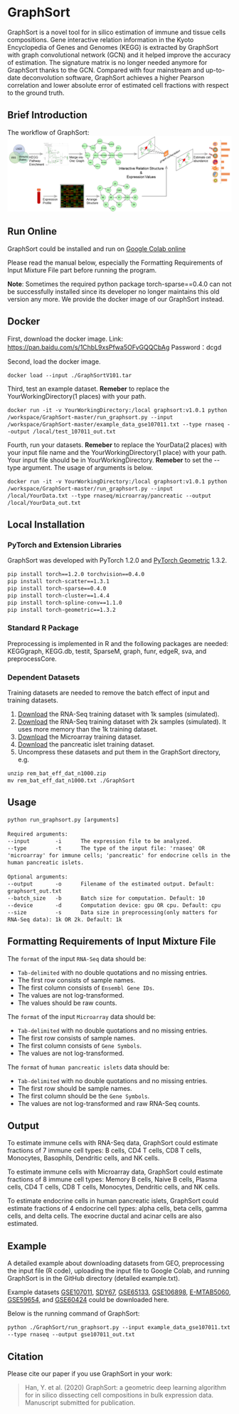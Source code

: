 # GraphSort
GraphSort is a novel tool for in silico estimation of immune and tissue cells compositions. Gene interactive relation information in the Kyoto Encyclopedia of Genes and Genomes (KEGG) is extracted by GraphSort with graph convolutional network (GCN) and it helped improve the accuracy of estimation. The signature matrix is no longer needed anymore for GraphSort thanks to the GCN. Compared with four mainstream and up-to-date deconvolution software, GraphSort achieves a higher Pearson correlation and lower absolute error of estimated cell fractions with respect to the ground truth.

## Brief Introduction
The workflow of GraphSort:
![alt text](https://github.com/HelloYiHan/GraphSort/blob/master/FigInGitHub.png?raw=true)

## Run Online
GraphSort could be installed and run on [Google Colab online](https://colab.research.google.com/drive/1n8IYkP8SeSOhyrYDdcJYJ6EtMwK7NWBn?usp=sharing)

Please read the manual below, especially the Formatting Requirements of Input Mixture File part before running the program.

**Note**: Sometimes the required python package torch-sparse==0.4.0 can not be successfully installed since its developer no longer maintains this old version any more. We provide the docker image of our GraphSort instead.

## Docker
First, download the  docker image.
Link: https://pan.baidu.com/s/1ChbL9xsPfwa5OFvGQQCbAg 
Password：dcgd 

Second, load the docker image.
```shell
docker load --input ./GraphSortV101.tar
```

Third, test an example dataset. **Remeber** to replace the YourWorkingDirectory(1 places) with your path.

```shell
docker run -it -v YourWorkingDirectory:/local graphsort:v1.0.1 python /workspace/GraphSort-master/run_graphsort.py --input /workspace/GraphSort-master/example_data_gse107011.txt --type rnaseq --output /local/test_107011_out.txt
```

Fourth, run your datasets. **Remeber** to replace the YourData(2 places) with your input file name and the YourWorkingDirectory(1 place) with your path. Your input file should be in YourWorkingDirectory. **Remeber** to set the --type argument. The usage of arguments is below. 

```shell
docker run -it -v YourWorkingDirectory:/local graphsort:v1.0.1 python /workspace/GraphSort-master/run_graphsort.py --input /local/YourData.txt --type rnaseq/microarray/pancreatic --output /local/YourData_out.txt
```

## Local Installation

### PyTorch and Extension Libraries
GraphSort was developed with PyTorch 1.2.0 and [PyTorch Geometric](https://github.com/rusty1s/pytorch_geometric) 1.3.2.
```
pip install torch==1.2.0 torchvision==0.4.0
pip install torch-scatter==1.3.1
pip install torch-sparse==0.4.0
pip install torch-cluster==1.4.4
pip install torch-spline-conv==1.1.0
pip install torch-geometric==1.3.2
```
### Standard R Package
Preprocessing is implemented in R and the following packages are needed: KEGGgraph, KEGG.db, testit, SparseM, graph, funr, edgeR, sva, and preprocessCore.

### Dependent Datasets
Training datasets are needed to remove the batch effect of input and training datasets.

1. [Download](https://drive.google.com/file/d/18DoMwpMa8PFajx_Q-gXWMrWOsEYBkXtE/view?usp=sharing) the RNA-Seq training dataset with 1k samples (simulated).
2. [Download](https://drive.google.com/file/d/19K_qwpuI5eHPr1l5He3p0vY8wt3Uq7sH/view?usp=sharing) the RNA-Seq training dataset with 2k samples (simulated). It uses more memory than the 1k training dataset.
3. [Download](https://drive.google.com/file/d/1NnlqQbPd2xC7lHSZaeVWTz6MuBhI_RLm/view?usp=sharing) the Microarray training dataset.
4. [Download](https://drive.google.com/file/d/1erBWx8JNFzfePlIXriulrghxaaKAHxl7/view?usp=sharing) the pancreatic islet training dataset.
5. Uncompress these datasets and put them in the GraphSort directory, e.g.
```
unzip rem_bat_eff_dat_n1000.zip
mv rem_bat_eff_dat_n1000.txt ./GraphSort
```

## Usage
```
python run_graphsort.py [arguments]

Required arguments:
--input        -i      The expression file to be analyzed.
--type         -t      The type of the input file: 'rnaseq' OR 'microarray' for immune cells; 'pancreatic' for endocrine cells in the human pancreatic islets.

Optional arguments:
--output       -o      Filename of the estimated output. Default: graphsort_out.txt
--batch_size   -b      Batch size for computation. Default: 10
--device       -d      Computation device: gpu OR cpu. Default: cpu
--size         -s      Data size in preprocessing(only matters for RNA-Seq data): 1k OR 2k. Default: 1k
```
## Formatting Requirements of Input Mixture File 
The `format` of the input `RNA-Seq` data should be:
* `Tab-delimited` with no double quotations and no missing entries.
* The first row consists of sample names.
* The first column consists of `Ensembl Gene IDs`.
* The values are not log-transformed.
* The values should be raw counts.

The `format` of the input `Microarray` data should be:
* `Tab-delimited` with no double quotations and no missing entries.
* The first row consists of sample names.
* The first column consists of `Gene Symbols`.
* The values are not log-transformed.

The `format` of  `human pancreatic islets` data should be:
* `Tab-delimited` with no double quotations and no missing entries.
* The first row should be sample names.
* The first column should be the `Gene Symbols`.
* The values are not log-transformed and raw RNA-Seq counts.

## Output
To estimate immune cells with RNA-Seq data, GraphSort could estimate fractions of 7 immune cell types: B cells, CD4 T cells, CD8 T cells, Monocytes, Basophils, Dendritic cells, and NK cells.

To estimate immune cells with Microarray data, GraphSort could estimate fractions of 8 immune cell types: Memory B cells, Naive B cells, Plasma cells, CD4 T cells, CD8 T cells, Monocytes, Dendritic cells, and NK cells.

To estimate endocrine cells in human pancreatic islets, GraphSort could estimate fractions of 4 endocrine cell types: alpha cells, beta cells, gamma cells, and delta cells. The exocrine ductal and acinar cells are also estimated.

## Example
A detailed example about downloading datasets from GEO, preprocessing the input file (R code), uploading the input file to Google Colab, and running GraphSort is in the GitHub directory (detailed example.txt).

Example datasets [GSE107011](https://drive.google.com/file/d/1nqR8C_x8uX8J6ifZqmfnF29cLTvRkhkQ/view?usp=sharing), [SDY67](https://drive.google.com/file/d/1tTb4dSL_xj-eEoaRuu27faOX07gRBNNX/view?usp=sharing), [GSE65133](https://drive.google.com/file/d/1j9taMZvFkD8mTs0hLjRLn0PijLyIhI0z/view?usp=sharing), [GSE106898](https://drive.google.com/file/d/1eLcqgCdDG7aVoa-cNpSORG5wkYPPgyuz/view?usp=sharing), [E-MTAB5060](https://drive.google.com/file/d/1tS6RdUj93iKTzYfjAq7Eq0Y-SBQXjxcB/view?usp=sharing), [GSE59654](https://drive.google.com/file/d/1T4CROU-iJX3mZfKAhNsxsO4sxuFhcwnJ/view?usp=sharing), and [GSE60424](https://drive.google.com/file/d/1_TEzuku9ePRiKFpHUzbsQVK8xEX5Er1A/view?usp=sharing) could be downloaded here.

Below is the running command of GraphSort:

```
python ./GraphSort/run_graphsort.py --input example_data_gse107011.txt --type rnaseq --output gse107011_out.txt
```

## Citation
Please cite our paper if you use GraphSort in your work:
> Han, Y. et al. (2020) GraphSort: a geometric deep learning algorithm for in silico dissecting cell compositions in bulk expression data. Manuscript submitted for publication.
